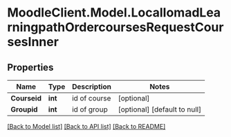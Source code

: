 # MoodleClient.Model.LocalIomadLearningpathOrdercoursesRequestCoursesInner

## Properties

Name | Type | Description | Notes
------------ | ------------- | ------------- | -------------
**Courseid** | **int** | id of course | [optional] 
**Groupid** | **int** | id of group | [optional] [default to null]

[[Back to Model list]](../README.md#documentation-for-models) [[Back to API list]](../README.md#documentation-for-api-endpoints) [[Back to README]](../README.md)

